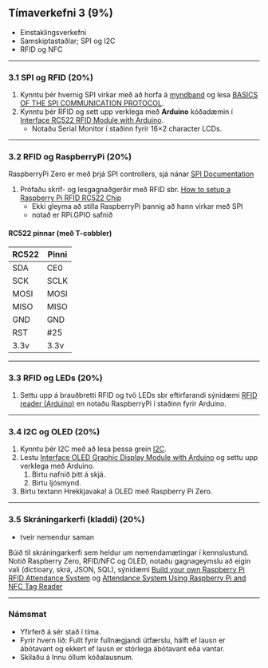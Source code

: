 ## Tímaverkefni 3 (9%) 

- Einstaklingsverkefni
- Samskiptastaðlar; SPI og I2C
- RFID og NFC 

---

### 3.1 SPI og RFID (20%)

1. Kynntu þér hvernig SPI virkar með að horfa á [myndband](https://www.youtube.com/watch?v=ldRkXTBw9_o) og lesa [BASICS OF THE SPI COMMUNICATION PROTOCOL](https://www.circuitbasics.com/basics-of-the-spi-communication-protocol). 
1. Kynntu þér RFID og sett upp verklega með **Arduino** kóðadæmin í [Interface RC522 RFID Module with Arduino](https://lastminuteengineers.com/how-rfid-works-rc522-arduino-tutorial/). 
   - Notaðu Serial Monitor í staðinn fyrir 16×2 character LCDs.

---

### 3.2 RFID og RaspberryPi (20%)
RaspberryPi Zero er með þrjá SPI controllers, sjá nánar [SPI Documentation](https://www.raspberrypi.com/documentation/computers/raspberry-pi.html#spi-overview) 

1. Prófaðu skrif- og lesgagnaðgerðir með RFID sbr. [How to setup a Raspberry Pi RFID RC522 Chip](https://pimylifeup.com/raspberry-pi-rfid-rc522/)
   - Ekki gleyma að stilla RaspberryPi þannig að hann virkar með SPI 
   - notað er RPi.GPIO safnið

#### RC522 pinnar (með T-cobbler)
RC522 | Pinni
--- | ---
SDA | CE0
SCK | SCLK
MOSI | MOSI 
MISO | MISO 
GND | GND
RST | #25
3.3v | 3.3v

---

### 3.3 RFID og LEDs (20%)
1. Settu upp á brauðbretti RFID og tvö LEDs sbr eftirfarandi sýnidæmi [RFID reader (Arduino)](https://tutorial45.com/arduino-rfid-project-beginners/) en notaðu RaspberryPi í staðinn fyrir Arduino. 

<!-- sjá [Enabling SPI on the Raspberry Pi](https://pimylifeup.com/raspberry-pi-spi/), ath ekki gera àpt update` -->

---

### 3.4 I2C og OLED (20%)
1. Kynntu þér I2C með að lesa þessa grein [I2C](https://www.circuitbasics.com/basics-of-the-i2c-communication-protocol/). <br>
1. Lestu [Interface OLED Graphic Display Module with Arduino](https://lastminuteengineers.com/oled-display-arduino-tutorial/) og settu upp verklega með Arduino.
   1. Birtu nafnið þitt á skjá.
   1. Birtu ljósmynd. 
1. Birtu textann Hrekkjavaka! á OLED með Raspberry Pi Zero.

---

### 3.5 Skráningarkerfi (kladdi) (20%)

- tveir nemendur saman

Búið til skráningarkerfi sem heldur um nemendamætingar í kennslustund. Notið Raspberry Zero, RFID/NFC og OLED, notaðu gagnageymslu að eigin vali (dictioary, skrá, JSON, SQL), sýnidæmi [Build your own Raspberry Pi RFID Attendance System](https://pimylifeup.com/raspberry-pi-rfid-attendance-system/) og [Attendance System Using Raspberry Pi and NFC Tag Reader](https://www.instructables.com/id/Attendance-system-using-Raspberry-Pi-and-NFC-Tag-r/)
  
  
<!-- 
---

### Interrupts 
1. Kynntu þér hvernig interrupts virkar og svaraðu eftirfarandi hugleiðingum:
   1. Hvernig notar þú interrupts?
   1. Hvenær er heppilegt að nota interrupts?
   1. Hvað eru volatile breytur?
1. Settu upp verklega kóða sem notar takka og led með notkun interrupts.
1. Prófaðu að nota IRQ pinnann þ.e. interrupt til að spara orkugjafa (batterí).

**Bjargir:**
- [Myndband; Arduino Interrupts](https://www.youtube.com/watch?v=QtyOiTw0oQc) 
- [Vefgrein: Interrupt Service Routines (ISR)](http://gammon.com.au/interrupts)
- [attachinterrupt()](https://www.arduino.cc/reference/en/language/functions/external-interrupts/attachinterrupt/)
- Adafruit - Multi-tasking the Arduino (notar class); [Part 1: millis](https://learn.adafruit.com/multi-tasking-the-arduino-part-1) og [Part 2: interrupts](https://learn.adafruit.com/multi-tasking-the-arduino-part-2/overview)

-->

<!--

---

### SPI verkefni:
-  Using Serial Peripheral Interface (SPI) in Raspberry Pi: https://iot-guider.com/raspberrypi/using-spi-in-raspberry-pi/
- [LED Matrix með SPI](https://core-electronics.com.au/tutorials/i-spi-with-raspberry-pi.html)

### NFC 
- [Make your own NFC data cufflinks](https://www.raspberrypi.org/blog/make-your-own-nfc-data-cufflinks/) 
- [Arduino nfc verkefni](https://create.arduino.cc/projecthub/wesee/toggle-led-with-nfc-tag-and-pin-57f894?ref=tag&ref_id=nfc&offset=0)

### RFID og IOTA (wallet)
- [RPi with RFID RC522 Reader and record data on IOTA](https://medium.com/coinmonks/for-beginners-how-to-set-up-a-raspberry-pi-rfid-rc522-reader-and-record-data-on-iota-865f67843a2d)
- [IOTA](https://www.iota.org/get-started/what-is-iota)
  
-->

---

### Námsmat
- Yfirferð á sér stað í tíma.
- Fyrir hvern lið: Fullt fyrir fullnægjandi útfærslu, hálft ef lausn er ábótavant og ekkert ef lausn er stórlega ábótavant eða vantar.
- Skilaðu á Innu öllum kóðalausnum.



   
